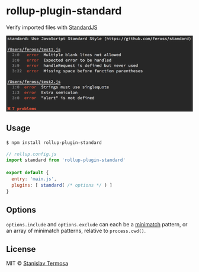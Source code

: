 # rollup-plugin-standard

Verify imported files with [StandardJS](https://standardjs.com/)

![output](docs/example.png)

## Usage

```bash
$ npm install rollup-plugin-standard
```

```js
// rollup.config.js
import standard from 'rollup-plugin-standard'

export default {
  entry: 'main.js',
  plugins: [ standard( /* options */ ) ]
}
```

## Options

`options.include` and `options.exclude` can each be a [minimatch](https://www.npmjs.com/package/minimatch) pattern, or an array of minimatch patterns, relative to `process.cwd()`.

## License

MIT © [Stanislav Termosa](https://github.com/termosa)

